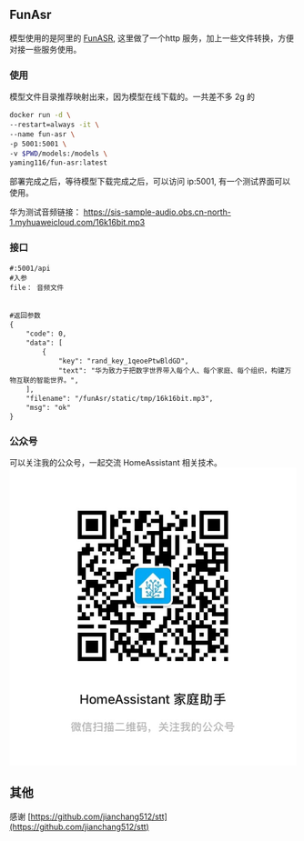 FunAsr
----

模型使用的是阿里的 [FunASR](https://github.com/alibaba-damo-academy/FunASR), 这里做了一个http 服务，加上一些文件转换，方便对接一些服务使用。

### 使用

模型文件目录推荐映射出来，因为模型在线下载的。一共差不多 2g 的

```bash
docker run -d \
--restart=always -it \
--name fun-asr \
-p 5001:5001 \
-v $PWD/models:/models \
yaming116/fun-asr:latest
```

部署完成之后，等待模型下载完成之后，可以访问 ip:5001, 有一个测试界面可以使用。 

华为测试音频链接： 
https://sis-sample-audio.obs.cn-north-1.myhuaweicloud.com/16k16bit.mp3

### 接口

```
#:5001/api
#入参
file： 音频文件


#返回参数
{
    "code": 0,
    "data": [
        {
            "key": "rand_key_1qeoePtwBldGD",
            "text": "华为致力于把数字世界带入每个人、每个家庭、每个组织，构建万物互联的智能世界。",
    ],
    "filename": "/funAsr/static/tmp/16k16bit.mp3",
    "msg": "ok"
}
```

### 公众号
可以关注我的公众号，一起交流 HomeAssistant 相关技术。
![](./IMG_8406.JPG)

## 其他
感谢 [https://github.com/jianchang512/stt](https://github.com/jianchang512/stt)